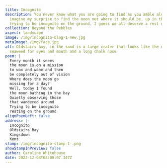 ```yaml
---
title: Incognito
description: You never know what you are going to find as you amble along. Well,
  imagine my surprise to find the moon not where it should be, up in the sky but
  trying to be incognito on the ground. I guess we all deserve a rest day.
collection: Beyond the Pebbles
aspect: landscape
image: /img/incognito-blog-1-new.jpg
metaImage: /img/face.jpg
alt: Oldstairs bay, in the sand is a large crater that looks like the moon,
  seaweed for eyes and mouth and a long chalk nose
poem: |
  Every month it seems 
  the moon is on a mission 
  to wax and wane and then 
  be completely out of vision
  Where does the moon go
  missing for a day?
  Well, today I found 
  the moon bathing in the bay
  Quietly observing those 
  that wandered around 
  Trying to be incognito 
  resting on the ground
alignPoemLeft: false
address: |-
  Incognito
  Oldstairs Bay
  Kingsdown
  Kent
stamp: /img/incognito-stamp-1-.png
showStampInPreview: false
author: Caroline Whitehouse
date: 2022-12-04T08:00:07.347Z
---
```

